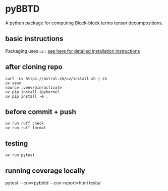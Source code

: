 # pyBBTD

A python package for computing Block-block terms tensor decompositions.

## basic instructions

Packaging uses `uv` : [see here for detailed installation instructions](https://docs.astral.sh/uv/#installation)

## after cloning repo

```
curl -Ls https://astral.sh/uv/install.sh | sh
uv venv
source .venv/bin/activate
uv pip install ipykernel
uv pip install -e .
```

## before commit + push

```
uv run ruff check
uv run ruff format
```

## testing

```
uv run pytest
```

## running coverage locally

pytest --cov=pybbtd --cov-report=html tests/
